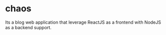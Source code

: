 # chaos
Its a blog web application that leverage ReactJS as a frontend with NodeJS as a backend support.
